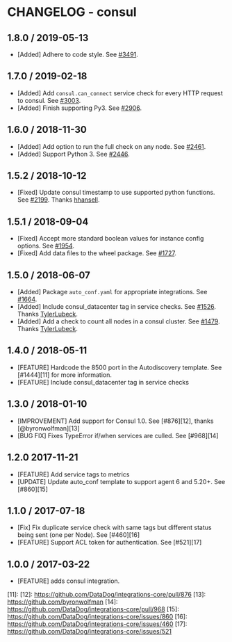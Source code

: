 # CHANGELOG - consul

## 1.8.0 / 2019-05-13

* [Added] Adhere to code style. See [#3491](https://github.com/DataDog/integrations-core/pull/3491).

## 1.7.0 / 2019-02-18

* [Added] Add `consul.can_connect` service check for every HTTP request to consul. See [#3003](https://github.com/DataDog/integrations-core/pull/3003).
* [Added] Finish supporting Py3. See [#2906](https://github.com/DataDog/integrations-core/pull/2906).

## 1.6.0 / 2018-11-30

* [Added] Add option to run the full check on any node. See [#2461][1].
* [Added] Support Python 3. See [#2446][2].

## 1.5.2 / 2018-10-12

* [Fixed] Update consul timestamp to use supported python functions. See [#2199][3]. Thanks [hhansell][4].

## 1.5.1 / 2018-09-04

* [Fixed] Accept more standard boolean values for instance config options. See [#1954][5].
* [Fixed] Add data files to the wheel package. See [#1727][6].

## 1.5.0 / 2018-06-07

* [Added] Package `auto_conf.yaml` for appropriate integrations. See [#1664][7].
* [Added] Include consul_datacenter tag in service checks. See [#1526][8]. Thanks [TylerLubeck][9].
* [Added] Add a check to count all nodes in a consul cluster. See [#1479][10]. Thanks [TylerLubeck][9].

## 1.4.0 / 2018-05-11

* [FEATURE] Hardcode the 8500 port in the Autodiscovery template. See [#1444][11] for more information.
* [FEATURE] Include consul_datacenter tag in service checks

## 1.3.0 / 2018-01-10

* [IMPROVEMENT] Add support for Consul 1.0. See [#876][12], thanks [@byronwolfman][13]
* [BUG FIX] Fixes TypeError if/when services are culled. See [#968][14]

## 1.2.0 2017-11-21

* [FEATURE] Add service tags to metrics
* [UPDATE] Update auto_conf template to support agent 6 and 5.20+. See [#860][15]

## 1.1.0 / 2017-07-18

* [Fix] Fix duplicate service check with same tags but different status being sent (one per Node). See [#460][16]
* [FEATURE] Support ACL token for authentication. See [#521][17]

## 1.0.0 / 2017-03-22

* [FEATURE] adds consul integration.

<!--- The following link definition list is generated by PimpMyChangelog --->
[1]: https://github.com/DataDog/integrations-core/pull/2461
[2]: https://github.com/DataDog/integrations-core/pull/2446
[3]: https://github.com/DataDog/integrations-core/pull/2199
[4]: https://github.com/hhansell
[5]: https://github.com/DataDog/integrations-core/pull/1954
[6]: https://github.com/DataDog/integrations-core/pull/1727
[7]: https://github.com/DataDog/integrations-core/pull/1664
[8]: https://github.com/DataDog/integrations-core/pull/1526
[9]: https://github.com/TylerLubeck
[10]: https://github.com/DataDog/integrations-core/pull/1479
[11]: 
[12]: https://github.com/DataDog/integrations-core/pull/876
[13]: https://github.com/byronwolfman
[14]: https://github.com/DataDog/integrations-core/pull/968
[15]: https://github.com/DataDog/integrations-core/issues/860
[16]: https://github.com/DataDog/integrations-core/issues/460
[17]: https://github.com/DataDog/integrations-core/issues/521
